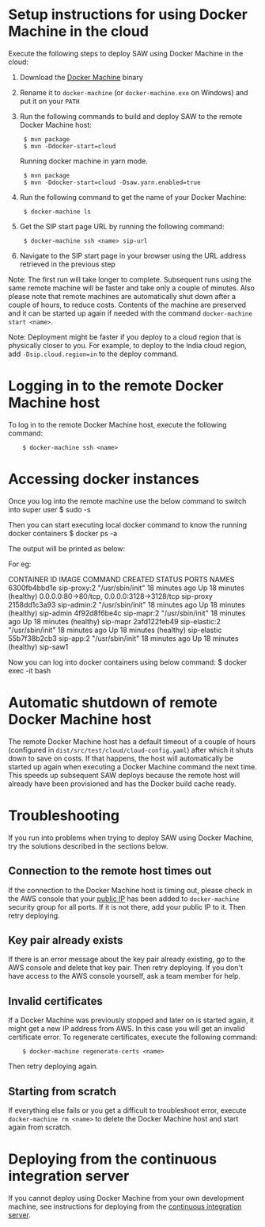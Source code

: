 # Setup instructions for using Docker Machine in the cloud

Execute the following steps to deploy SAW using Docker Machine in the
cloud:

1. Download the [Docker Machine] binary

2. Rename it to `docker-machine` (or `docker-machine.exe` on Windows)
   and put it on your `PATH`

3. Run the following commands to build and deploy SAW to the remote
   Docker Machine host:

        $ mvn package
        $ mvn -Ddocker-start=cloud

   Running docker machine in yarn mode.

        $ mvn package
        $ mvn -Ddocker-start=cloud -Dsaw.yarn.enabled=true

4. Run the following command to get the name of your Docker Machine:

        $ docker-machine ls

5. Get the SIP start page URL by running the following command:

        $ docker-machine ssh <name> sip-url

6. Navigate to the SIP start page in your browser using the URL
   address retrieved in the previous step

Note: The first run will take longer to complete.  Subsequent runs
using the same remote machine will be faster and take only a couple of
minutes.  Also please note that remote machines are automatically shut
down after a couple of hours, to reduce costs.  Contents of the
machine are preserved and it can be started up again if needed with
the command `docker-machine start <name>`.

Note: Deployment might be faster if you deploy to a cloud region that
is physically closer to you.  For example, to deploy to the India
cloud region, add `-Dsip.cloud.region=in` to the deploy command.

[Docker Machine]: https://github.com/docker/machine/releases/

# Logging in to the remote Docker Machine host

To log in to the remote Docker Machine host, execute the following
command:

        $ docker-machine ssh <name>

# Accessing docker instances
Once you log into the remote machine use the below command to switch into super user
        $ sudo -s

Then you can start executing local docker command to know the running docker containers
         $ docker ps -a

The output will be printed as below:

For eg:

CONTAINER ID        IMAGE               COMMAND             CREATED             STATUS                    PORTS                                        NAMES
6300fb4bbd1e        sip-proxy:2         "/usr/sbin/init"    18 minutes ago      Up 18 minutes (healthy)   0.0.0.0:80->80/tcp, 0.0.0.0:3128->3128/tcp   sip-proxy
2158dd1c3a93        sip-admin:2         "/usr/sbin/init"    18 minutes ago      Up 18 minutes (healthy)                                                sip-admin
4f92d8f6be4c        sip-mapr:2          "/usr/sbin/init"    18 minutes ago      Up 18 minutes (healthy)                                                sip-mapr
2afd122feb49        sip-elastic:2       "/usr/sbin/init"    18 minutes ago      Up 18 minutes (healthy)                                                sip-elastic
55b7f38b2cb3        sip-app:2           "/usr/sbin/init"    18 minutes ago      Up 18 minutes (healthy)                                                sip-saw1

Now you can log into docker containers using below command:
            $ docker exec -it <names>  bash     

# Automatic shutdown of remote Docker Machine host

The remote Docker Machine host has a default timeout of a couple of
hours (configured in `dist/src/test/cloud/cloud-config.yaml`) after
which it shuts down to save on costs.  If that happens, the host will
automatically be started up again when executing a Docker Machine
command the next time.  This speeds up subsequent SAW deploys because
the remote host will already have been provisioned and has the Docker
build cache ready.

# Troubleshooting

If you run into problems when trying to deploy SAW using Docker
Machine, try the solutions described in the sections below.

## Connection to the remote host times out

If the connection to the Docker Machine host is timing out, please
check in the AWS console that your [public IP] has been added to
`docker-machine` security group for all ports.  If it is not there,
add your public IP to it.  Then retry deploying.

[public IP]: http://ipecho.net/

## Key pair already exists

If there is an error message about the key pair already existing, go
to the AWS console and delete that key pair.  Then retry deploying.
If you don't have access to the AWS console yourself, ask a team
member for help.

## Invalid certificates

If a Docker Machine was previously stopped and later on is started
again, it might get a new IP address from AWS.  In this case you will
get an invalid certificate error.  To regenerate certificates, execute
the following command:

        $ docker-machine regenerate-certs <name>

Then retry deploying again.

## Starting from scratch

If everything else fails or you get a difficult to troubleshoot error,
execute `docker-machine rm <name>` to delete the Docker Machine host
and start again from scratch.

# Deploying from the continuous integration server

If you cannot deploy using Docker Machine from your own development
machine, see instructions for deploying from the [continuous
integration server].

[continuous integration server]: development-cloud-ci.md
